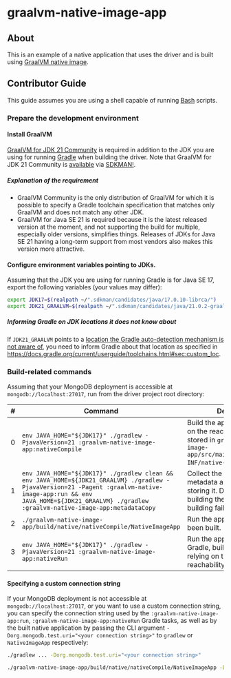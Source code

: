 # graalvm-native-image-app

## About
This is an example of a native application that uses the driver and is built using
[GraalVM native image](https://www.graalvm.org/latest/reference-manual/native-image/).

## Contributor Guide

This guide assumes you are using a shell capable of running [Bash](https://www.gnu.org/software/bash/) scripts.

### Prepare the development environment

#### Install GraalVM

[GraalVM for JDK 21 Community](https://github.com/graalvm/graalvm-ce-builds/releases/tag/jdk-21.0.2) is required
in addition to the JDK you are using for running [Gradle](https://gradle.org/) when building the driver.
Note that GraalVM for JDK 21 Community is [available](https://sdkman.io/jdks#graalce) via [SDKMAN!](https://sdkman.io/).

##### Explanation of the requirement

* GraalVM Community is the only distribution of GraalVM for which it is possible to
  specify a Gradle toolchain specification that matches only GraalVM
  and does not match any other JDK.
* GraalVM for Java SE 21 is required because it is the latest released version at the moment,
  and not supporting the build for multiple, especially older versions, simplifies things.
  Releases of JDKs for Java SE 21 having a long-term support from most vendors
  also makes this version more attractive.  

#### Configure environment variables pointing to JDKs.

Assuming that the JDK you are using for running Gradle is for Java SE 17, export the following variables
(your values may differ):

```bash
export JDK17=$(realpath ~/".sdkman/candidates/java/17.0.10-librca/")
export JDK21_GRAALVM=$(realpath ~/".sdkman/candidates/java/21.0.2-graalce/")
```

##### Informing Gradle on JDK locations it does not know about

If `JDK21_GRAALVM` points to a
[location the Gradle auto-detection mechanism is not aware of](https://docs.gradle.org/current/userguide/toolchains.html#sec:auto_detection),
you need to inform Gradle about that location as specified in https://docs.gradle.org/current/userguide/toolchains.html#sec:custom_loc.

### Build-related commands

Assuming that your MongoDB deployment is accessible at `mongodb://localhost:27017`,
run from the driver project root directory:

| &#x23; | Command                                                                                                                                                                                                                          | Description                                                                                                                                   |
|--------|----------------------------------------------------------------------------------------------------------------------------------------------------------------------------------------------------------------------------------|-----------------------------------------------------------------------------------------------------------------------------------------------|
| 0      | `env JAVA_HOME="${JDK17}" ./gradlew -PjavaVersion=21 :graalvm-native-image-app:nativeCompile`                                                                                                                                    | Build the application relying on the reachability metadata stored in `graalvm-native-image-app/src/main/resources/META-INF/native-image`.     |
| 1      | `env JAVA_HOME="${JDK17}" ./gradlew clean && env JAVA_HOME=${JDK21_GRAALVM} ./gradlew -PjavaVersion=21 -Pagent :graalvm-native-image-app:run && env JAVA_HOME=${JDK21_GRAALVM} ./gradlew :graalvm-native-image-app:metadataCopy` | Collect the reachability metadata and update the files storing it. Do this before building the application only if building fails otherwise.  |
| 2      | `./graalvm-native-image-app/build/native/nativeCompile/NativeImageApp`                                                                                                                                                           | Run the application that has been built.                                                                                                      |
| 3      | `env JAVA_HOME="${JDK17}" ./gradlew -PjavaVersion=21 :graalvm-native-image-app:nativeRun`                                                                                                                                        | Run the application using Gradle, build it if necessary relying on the stored reachability metadata.                                          |

#### Specifying a custom connection string

If your MongoDB deployment is not accessible at `mongodb://localhost:27017`,
or you want to use a custom connection string,
you can specify the connection string used by the `:graalvm-native-image-app:run`, `:graalvm-native-image-app:nativeRun`
Gradle tasks, as well as by the built native application by passing the CLI argument
`-Dorg.mongodb.test.uri="<your connection string>"` to `gradlew` or `NativeImageApp` respectively:

```bash
./gradlew ... -Dorg.mongodb.test.uri="<your connection string>"
```

```bash
./graalvm-native-image-app/build/native/nativeCompile/NativeImageApp -Dorg.mongodb.test.uri="<your connection string>"
```
